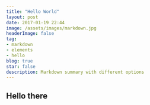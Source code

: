 ```yaml
---
title: "Hello World"
layout: post
date: 2017-01-19 22:44
image: /assets/images/markdown.jpg
headerImage: false
tag:
- markdown
- elements
- hello
blog: true
star: false
description: Markdown summary with different options
---
```


## Hello there


